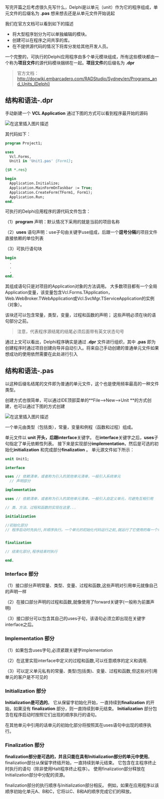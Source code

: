 
写完开篇之后考虑很久先写什么，Delphi是以单元（unit）作为它的程序组成，单元文件的后缀名为 **.pas** 想来想去还是从单元文件开始说起

我们在官方文档可以看到如下的描述

- 将大型程序划分为可以单独编辑的模块。
- 创建可以在程序之间共享的库。
- 在不提供源代码的情况下将库分发给其他开发人员。

一个完整的，可执行的Delphi应用程序由多个单元模块组成，所有这些模块都由一个称为**项目文件**的源代码模块捆绑在一起。**项目文件**的后缀名为 **.dpr**

> 官方文档：http://docwiki.embarcadero.com/RADStudio/Sydney/en/Programs_and_Units_(Delphi)

## 结构和语法-.dpr

手动新建一个 **VCL Application** 通过下图的方式可以看到程序最开始的源码

![在这里插入图片描述](https://img-blog.csdnimg.cn/20201102094713779.png?x-oss-process=image/watermark,type_ZmFuZ3poZW5naGVpdGk,shadow_10,text_aHR0cHM6Ly9ibG9nLmNzZG4ubmV0L2Zhcm1lcl9jaXR5,size_16,color_FFFFFF,t_70#pic_center)



其代码如下：

```pascal
program Project1;

uses
  Vcl.Forms,
  Unit1 in 'Unit1.pas' {Form1};

{$R *.res}

begin
  Application.Initialize;
  Application.MainFormOnTaskbar := True;
  Application.CreateForm(TForm1, Form1);
  Application.Run;
end.
```

可执行的Delphi应用程序的源代码文件包含：

（1）**program** 声明：默认情况下采用的就是当前的项目名称

（2）**uses** 语句声明：use子句由关键字use组成，后跟一个**逗号分隔**的项目文件直接依赖的单位列表

（3）可执行语句块


```pascal
begin
  .
  .
  .
end.
```
其组成语句只是对项目的Application对象的方法调用。 大多数项目都有一个全局Application变量，该变量包含Vcl.Forms.TApplication，Web.WebBroker.TWebApplication或Vcl.SvcMgr.TServiceApplication的实例（对象）。

该块还可以包含常量，类型，变量，过程和函数的声明； 这些声明必须在块的语句部分之前。

> 注意，代表程序源结尾的结尾必须后面带有英文状态句号

通过上文可以看出，Delphi程序确实是通过 **.dpr** 文件进行组织，其中 **.pas** 即为创建程序时通过项目创建向导并自动引入。将来自己手动创建的普通单元文件如果想成功的使用依然需要在此处进行引入

## 结构和语法-.pas

以这种后缀名结尾的文件即为普通的单元文件，这个也是使用频率最高的一种文件类型。

创建方式也很简单，可以通过IDE顶部菜单的**File-->New-->Unit **的方式创建，也可以通过下图的方式创建

![在这里插入图片描述](https://img-blog.csdnimg.cn/20201102094747776.png?x-oss-process=image/watermark,type_ZmFuZ3poZW5naGVpdGk,shadow_10,text_aHR0cHM6Ly9ibG9nLmNzZG4ubmV0L2Zhcm1lcl9jaXR5,size_16,color_FFFFFF,t_70#pic_center)


一个单元由类型（包括类），常量，变量和例程（函数和过程）组成。

单元文件以 **unit **开头，后跟**interface**关键字。 在**interface**关键字之后，**uses**子句指定了单元依赖性列表。 接下来是实现部分**implementation**，然后是可选的初始化**initialization** 和完成部分**finalization** 。 单元源文件如下所示：

```pascal
unit Unit1;

interface

uses // 依赖清单，或者称为引入的其他单元清单，一般引入系统单元
  // 声明部分

implementation

uses // 依赖清单，或者称为引入的其他单元清单。一般引入自定义单元，可避免互相引用

// 类、方法、过程和函数的实现在这里...

initialization

//初始化部分
// 程序启动时先执行,并顺序执行。一个单元的初始化代码运行之前,就运行了它使用的每一个单元的初始化部分


finalization

// 结束化部分,程序结束时执行

end.
```

### Interface 部分

（1）接口部分声明常量、类型、变量、过程和函数,这些声明对引用单元就像自己的声明一样

（2）在接口部分声明的过程和函数,就像使用了forward关键字(一般称为前置声明)

（3）接口部分可以包含其自己的uses子句，该语句必须立即出现在关键字interface之后。


### Implementation 部分

（1）如果包含uses字句,必须紧跟关键字implementation

（2）在这里实现interface中定义的过程和函数,可以任意顺序的定义和调用.

（3）可以定义单元私有的常量、类型(包括类)、变量、过程和函数,但这些对引用单元的客户是不可见的

### Initialization 部分

**Initialization是可选的**。 它从保留字初始化开始，一直持续到**finalization** 的开始，如果没有 **finalization** 部分，则一直持续到单元结束。 **Initialization** 部分包含在程序启动时按照它们出现的顺序执行的语句。

在其他单元中引用的话单元的初始化部分将按照其在uses语句中出现的顺序执行。

### Finalization 部分

**finalization部分是可选的，并且只能在具有Initialization部分的单元中使用**。 finalization部分从保留字终结开始，一直持续到单元结束。 它包含在主程序终止时执行的语句（除非使用Halt程序终止程序）。 使用finalization部分释放在Initialization部分中分配的资源。

finalization部分的执行顺序与Initialization部分相反。 例如，如果在应用程序以该顺序初始化单元A、B和C，它将以C、B和A的顺序完成它们的释放。
